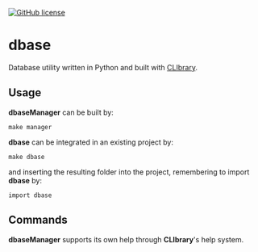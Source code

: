 [![GitHub license](https://img.shields.io/github/license/diantonioandrea/dbase)](https://github.com/diantonioandrea/dbase/blob/main/LICENSE)

# dbase

Database utility written in Python and built with [CLIbrary](https://github.com/diantonioandrea/CLIbrary).

## Usage

**dbaseManager** can be built by:

	make manager

**dbase** can be integrated in an existing project by:

	make dbase

and inserting the resulting folder into the project, remembering to import **dbase** by:

	import dbase

## Commands

**dbaseManager** supports its own help through **CLIbrary**'s help system.